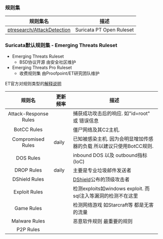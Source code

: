 ### 规则集

|规则集名|描述|
|:-------------:|-----|
|[ptresearch/AttackDetection](https://github.com/ptresearch/AttackDetection)|Suricata PT Open Ruleset|


### Suricata默认规则集 - Emerging Threats Ruleset

* Emerging Threats Ruleset
  * BSD协议开源 由安全社区维护
* Emerging Threats Pro Ruleset
  * 收费规则集 由Proofpoint/ET研究团队维护

ET官方对规则类型的[解释说明](https://doc.emergingthreats.net/bin/view/Main/EmergingFAQ#What_is_the_general_intent_of_ea)


|规则名|更新频率|描述|
|:-------------:|-----|-----|
|Attack-Response Rules||捕获成功攻击后的响应. 如"id=root" 或 错误信息 |
|BotCC Rules||僵尸网络及其C2主机. |
|Compromised Rules|daily|已知被感染主机. 因为会明显增加传感器的负载 所以建议只使用BotCC规则. |
|DOS Rules||inbound DOS 以及 outbound指标(IoC)|
|DROP Rules|daily|主要是专业垃圾邮件发送者|
|DShield Rules||[DShield](http://www.dshield.org)公布的顶级攻击者|
|Exploit Rules||检测exploits如windows exploit. 而sql注入等漏洞的检测不在这里|
|Game Rules||检测网络游戏 如Starcraft等 都是无害的流量|
|Malware Rules||恶意软件规则 最重要的规则|
|P2P Rules|||

